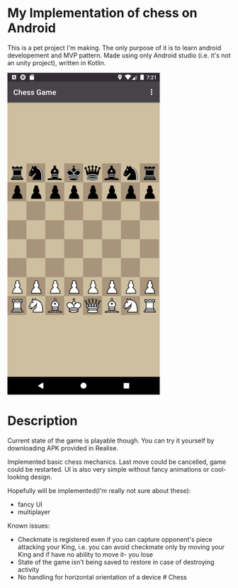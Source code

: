 # My Implementation of chess on Android
This is a pet project I'm making. The only purpose of it is to learn android developement and MVP pattern.
Made using only Android studio (i.e. it's not an unity project), written in Kotlin. 

<img src="/readme_imgs/Screenshot_1611343276.png" width="344" height="726"/>

# Description
Current state of the game is playable though. You can try it yourself by downloading APK provided in Realise.

Implemented basic chess mechanics. Last move could be cancelled, game could be restarted. UI is also very simple without fancy animations or cool-looking design.

Hopefully will be implemented(I'm really not sure about these):
* fancy UI
* multiplayer

Known issues:
* Checkmate is registered even if you can capture opponent's piece attacking your King, i.e. you can avoid checkmate only by moving your King and if have no ability to move it- you lose
* State of the game isn't being saved to restore in case of destroying activity
* No handling for horizontal orientation of a device
#   C h e s s 
 
 